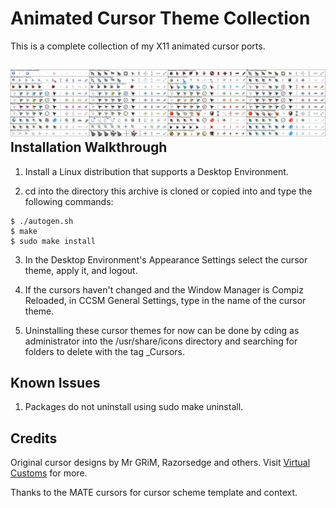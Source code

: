 Animated Cursor Theme Collection
================================
This is a complete collection of my X11 animated cursor ports.

![Animated_Cursor_Theme_Collection](https://github.com/OliverKurz/animated-cursor-theme-collection/raw/master/images/Preview.png)
Installation Walkthrough
------------------------
1. Install a Linux distribution that supports a Desktop Environment.

2. cd into the directory this archive is cloned or copied into and type the following commands:

```
$ ./autogen.sh
$ make
$ sudo make install
```

3. In the Desktop Environment's Appearance Settings select the cursor theme, apply it, and logout.

4. If the cursors haven't changed and the Window Manager is Compiz Reloaded, in CCSM General Settings, type in the name of the cursor theme.

5. Uninstalling these cursor themes for now can be done by cding as administrator into the /usr/share/icons directory and searching for folders to delete with the tag _Cursors.

Known Issues
------------
1. Packages do not uninstall using sudo make uninstall.

Credits
--------
Original cursor designs by Mr GRiM, Razorsedge and others. Visit [Virtual Customs](http://virtualcustoms.net/forum.php) for more.

Thanks to the MATE cursors for cursor scheme template and context.